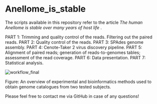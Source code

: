 # Anellome_is_stable
The scripts available in this repository refer to the article <i> The human Anellome is stable over many years of host life </i>.

PART 1: Trimming and quality control of the reads. Filtering out the paired reads.
PART 2: Quality control of the reads.
PART 3: SPAdes genome assembly.
PART 4: Cenote-Taker 2 virus discovery pipeline.
PART 5: Alignment of paired reads; generation of reads-to-genomes tables; assessment of the read coverage.
PART 6: Data presentation.
PART 7: Statistical analysis.


![workflow_final](https://user-images.githubusercontent.com/45290619/116694901-2422af80-a9c0-11eb-9323-4959beed51bd.jpg)

Figure: An overview of experimental and bioinformatics methods used to obtain genome catalogues from two tested subjects.

Please feel free to contact me via GitHub in case of any questions!
